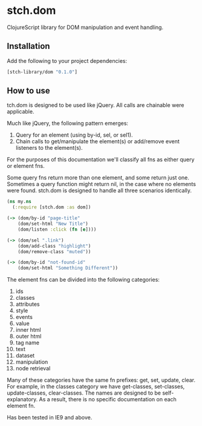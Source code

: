 # stch.dom

ClojureScript library for DOM manipulation and event handling.

## Installation

Add the following to your project dependencies:

```clojure
[stch-library/dom "0.1.0"]
```

## How to use

tch.dom is designed to be used like jQuery.  All calls are chainable were applicable.

Much like jQuery, the following pattern emerges:

1. Query for an element (using by-id, sel, or sel1).
2. Chain calls to get/manipulate the element(s) or add/remove event listeners to the element(s).

For the purposes of this documentation we'll classify all fns as either query or element fns.

Some query fns return more than one element, and some return just one.  Sometimes a query function might return nil, in the case where no elements were found.  stch.dom is designed to handle all three scenarios identically.

```clojure
(ns my.ns
  (:require [stch.dom :as dom])

(-> (dom/by-id "page-title"
    (dom/set-html "New Title")
    (dom/listen :click (fn [e])))

(-> (dom/sel ".link")
    (dom/add-class "highlight")
    (dom/remove-class "muted"))

(-> (dom/by-id "not-found-id"
    (dom/set-html "Something Different"))
```

The element fns can be divided into the following categories:

1. ids
2. classes
3. attributes
4. style
5. events
6. value
7. inner html
8. outer html
9. tag name
10. text
11. dataset
12. manipulation
13. node retrieval

Many of these categories have the same fn prefixes: get, set, update, clear.  For example, in the classes category we have get-classes, set-classes, update-classes, clear-classes.  The names are designed to be self-explanatory.  As a result, there is no specific documentation on each element fn.

Has been tested in IE9 and above.





